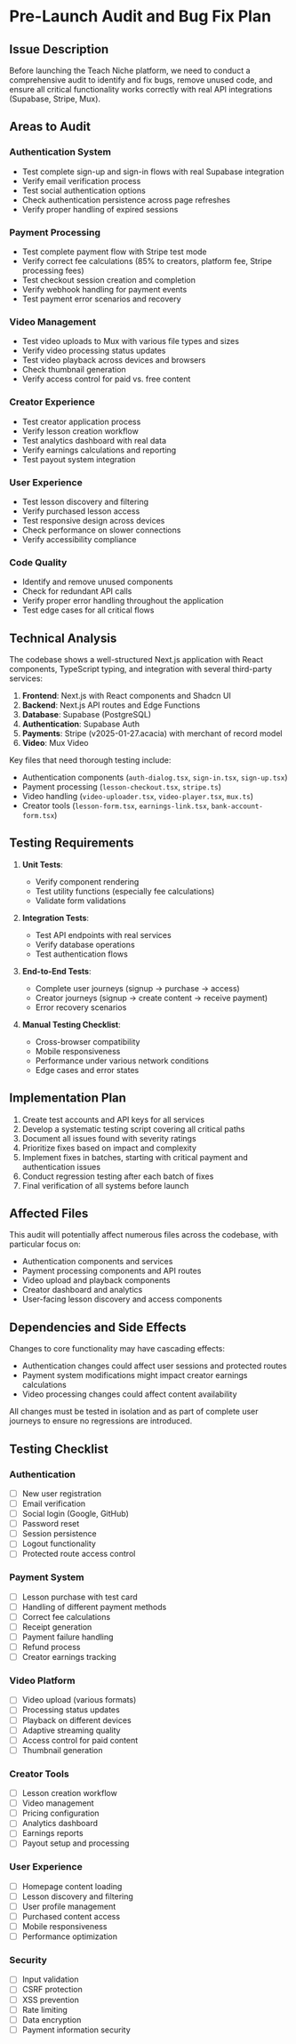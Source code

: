 # Pre-Launch Audit and Bug Fix Plan

## Issue Description

Before launching the Teach Niche platform, we need to conduct a comprehensive audit to identify and fix bugs, remove unused code, and ensure all critical functionality works correctly with real API integrations (Supabase, Stripe, Mux).

## Areas to Audit

### Authentication System
- Test complete sign-up and sign-in flows with real Supabase integration
- Verify email verification process
- Test social authentication options
- Check authentication persistence across page refreshes
- Verify proper handling of expired sessions

### Payment Processing
- Test complete payment flow with Stripe test mode
- Verify correct fee calculations (85% to creators, platform fee, Stripe processing fees)
- Test checkout session creation and completion
- Verify webhook handling for payment events
- Test payment error scenarios and recovery

### Video Management
- Test video uploads to Mux with various file types and sizes
- Verify video processing status updates
- Test video playback across devices and browsers
- Check thumbnail generation
- Verify access control for paid vs. free content

### Creator Experience
- Test creator application process
- Verify lesson creation workflow
- Test analytics dashboard with real data
- Verify earnings calculations and reporting
- Test payout system integration

### User Experience
- Test lesson discovery and filtering
- Verify purchased lesson access
- Test responsive design across devices
- Check performance on slower connections
- Verify accessibility compliance

### Code Quality
- Identify and remove unused components
- Check for redundant API calls
- Verify proper error handling throughout the application
- Test edge cases for all critical flows

## Technical Analysis

The codebase shows a well-structured Next.js application with React components, TypeScript typing, and integration with several third-party services:

1. **Frontend**: Next.js with React components and Shadcn UI
2. **Backend**: Next.js API routes and Edge Functions
3. **Database**: Supabase (PostgreSQL)
4. **Authentication**: Supabase Auth
5. **Payments**: Stripe (v2025-01-27.acacia) with merchant of record model
6. **Video**: Mux Video

Key files that need thorough testing include:
- Authentication components (`auth-dialog.tsx`, `sign-in.tsx`, `sign-up.tsx`)
- Payment processing (`lesson-checkout.tsx`, `stripe.ts`)
- Video handling (`video-uploader.tsx`, `video-player.tsx`, `mux.ts`)
- Creator tools (`lesson-form.tsx`, `earnings-link.tsx`, `bank-account-form.tsx`)

## Testing Requirements

1. **Unit Tests**:
   - Verify component rendering
   - Test utility functions (especially fee calculations)
   - Validate form validations

2. **Integration Tests**:
   - Test API endpoints with real services
   - Verify database operations
   - Test authentication flows

3. **End-to-End Tests**:
   - Complete user journeys (signup → purchase → access)
   - Creator journeys (signup → create content → receive payment)
   - Error recovery scenarios

4. **Manual Testing Checklist**:
   - Cross-browser compatibility
   - Mobile responsiveness
   - Performance under various network conditions
   - Edge cases and error states

## Implementation Plan

1. Create test accounts and API keys for all services
2. Develop a systematic testing script covering all critical paths
3. Document all issues found with severity ratings
4. Prioritize fixes based on impact and complexity
5. Implement fixes in batches, starting with critical payment and authentication issues
6. Conduct regression testing after each batch of fixes
7. Final verification of all systems before launch

## Affected Files

This audit will potentially affect numerous files across the codebase, with particular focus on:

- Authentication components and services
- Payment processing components and API routes
- Video upload and playback components
- Creator dashboard and analytics
- User-facing lesson discovery and access components

## Dependencies and Side Effects

Changes to core functionality may have cascading effects:
- Authentication changes could affect user sessions and protected routes
- Payment system modifications might impact creator earnings calculations
- Video processing changes could affect content availability

All changes must be tested in isolation and as part of complete user journeys to ensure no regressions are introduced.

## Testing Checklist

### Authentication
- [ ] New user registration
- [ ] Email verification
- [ ] Social login (Google, GitHub)
- [ ] Password reset
- [ ] Session persistence
- [ ] Logout functionality
- [ ] Protected route access control

### Payment System
- [ ] Lesson purchase with test card
- [ ] Handling of different payment methods
- [ ] Correct fee calculations
- [ ] Receipt generation
- [ ] Payment failure handling
- [ ] Refund process
- [ ] Creator earnings tracking

### Video Platform
- [ ] Video upload (various formats)
- [ ] Processing status updates
- [ ] Playback on different devices
- [ ] Adaptive streaming quality
- [ ] Access control for paid content
- [ ] Thumbnail generation

### Creator Tools
- [ ] Lesson creation workflow
- [ ] Video management
- [ ] Pricing configuration
- [ ] Analytics dashboard
- [ ] Earnings reports
- [ ] Payout setup and processing

### User Experience
- [ ] Homepage content loading
- [ ] Lesson discovery and filtering
- [ ] User profile management
- [ ] Purchased content access
- [ ] Mobile responsiveness
- [ ] Performance optimization

### Security
- [ ] Input validation
- [ ] CSRF protection
- [ ] XSS prevention
- [ ] Rate limiting
- [ ] Data encryption
- [ ] Payment information security
